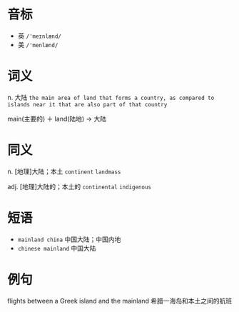 # 音标

- 英 `/'meɪnlænd/`
- 美 `/'menlænd/`

# 词义

n. 大陆
`the main area of land that forms a country, as compared to islands near it that are also part of that country`



main(主要的) ＋ land(陆地) → 大陆

# 同义

n. [地理]大陆；本土
`continent` `landmass`

adj. [地理]大陆的；本土的
`continental` `indigenous`

# 短语

- `mainland china` 中国大陆；中国内地
- `chinese mainland` 中国大陆

# 例句

flights between a Greek island and the mainland
希腊一海岛和本土之间的航班



